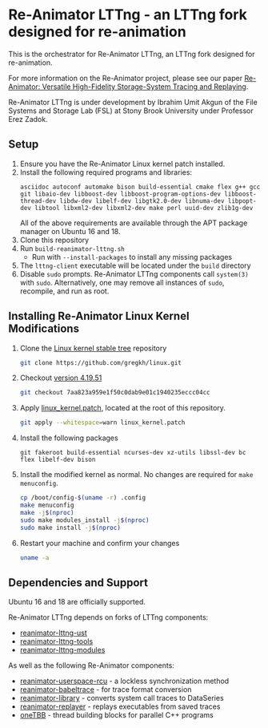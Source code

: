 # Re-Animator LTTng - an LTTng fork designed for re-animation

This is the orchestrator for Re-Animator LTTng, an LTTng fork designed for re-animation.

For more information on the Re-Animator project, please see our paper [Re-Animator: Versatile High-Fidelity Storage-System Tracing and Replaying](https://doi.org/10.1145/3383669.3398276).

Re-Animator LTTng is under development by Ibrahim Umit Akgun of the File Systems and Storage Lab (FSL) at Stony Brook University under Professor Erez Zadok.

## Setup

1. Ensure you have the Re-Animator Linux kernel patch installed.
1. Install the following required programs and libraries:
    ```
    asciidoc autoconf automake bison build-essential cmake flex g++ gcc git libaio-dev libboost-dev libboost-program-options-dev libboost-thread-dev libdw-dev libelf-dev libgtk2.0-dev libnuma-dev libpopt-dev libtool libxml2-dev libxml2-dev make perl uuid-dev zlib1g-dev
    ```
    All of the above requirements are available through the APT package manager on Ubuntu 16 and 18.
1. Clone this repository
1. Run `build-reanimator-lttng.sh`
    * Run with `--install-packages` to install any missing packages
1. The `lttng-client` executable will be located under the `build` directory
1. Disable `sudo` prompts. Re-Animator LTTng components call `system(3)` with `sudo`. Alternatively, one may remove all instances of `sudo`, recompile, and run as root.

## Installing Re-Animator Linux Kernel Modifications

1. Clone the [Linux kernel stable tree](https://github.com/gregkh/linux) repository
    ```bash
    git clone https://github.com/gregkh/linux.git
    ```
1. Checkout [version 4.19.51](https://github.com/gregkh/linux/commit/7aa823a959e1f50c0dab9e01c1940235eccc04cc)
    ```bash
    git checkout 7aa823a959e1f50c0dab9e01c1940235eccc04cc
    ```
1. Apply [linux_kernel.patch](https://github.com/SNIA/reanimator-lttng/blob/master/linux_kernel.patch), located at the root of this repository.
    ```bash
    git apply --whitespace=warn linux_kernel.patch
    ```
1. Install the following packages
    ```
    git fakeroot build-essential ncurses-dev xz-utils libssl-dev bc flex libelf-dev bison
    ```
1. Install the modified kernel as normal. No changes are required for `make menuconfig`.
    ```bash
    cp /boot/config-$(uname -r) .config
    make menuconfig
    make -j$(nproc)
    sudo make modules_install -j$(nproc)
    sudo make install -j$(nproc)
    ```
1. Restart your machine and confirm your changes
    ```bash
    uname -a
    ```
## Dependencies and Support

Ubuntu 16 and 18 are officially supported.

Re-Animator LTTng depends on forks of LTTng components:
* [reanimator-lttng-ust](https://github.com/SNIA/reanimator-lttng-ust)
* [reanimator-lttng-tools](https://github.com/SNIA/reanimator-lttng-tools)
* [reanimator-lttng-modules](https://github.com/SNIA/reanimator-lttng-modules)

As well as the following Re-Animator components:
* [reanimator-userspace-rcu](https://github.com/SNIA/reanimator-userspace-rcu) - a lockless synchronization method
* [reanimator-babeltrace](https://github.com/SNIA/reanimator-babeltrace) - for trace format conversion
* [reanimator-library](https://github.com/SNIA/reanimator-library) - converts system call traces to DataSeries
* [reanimator-replayer](https://github.com/SNIA/reanimator-replayer) - replays executables from saved traces
* [oneTBB](https://github.com/oneapi-src/oneTBB) - thread building blocks for parallel C++ programs
